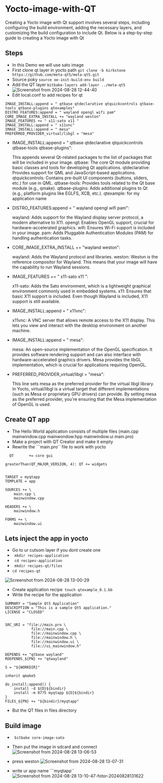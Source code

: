# Yocto-image-with-QT
Creating a Yocto image with Qt support involves several steps, including configuring the build environment, adding the necessary layers, and customizing the build configuration to include Qt. Below is a step-by-step guide to creating a Yocto image with Qt

## Steps
- In this Demo we will use sato image
- First clone qt layer in yocto path ```git clone -b kirkstone https://github.com/meta-qt5/meta-qt5.git```
- Source poky ```source oe-init-build-env build```
- Add the QT layer ```bitbake-layers add-layer ../meta-qt5```
![Screenshot from 2024-08-28 12-44-40](https://github.com/user-attachments/assets/814d44bc-98e3-43b3-822b-01a3ecc8ffe7)
- Edit local.conf to add recipes for qt
```
IMAGE_INSTALL:append = " qtbase qtdeclarative qtquickcontrols qtbase-tools qtbase-plugins qtexamples"
DISTRO_FEATURES:append = " wayland opengl wifi pam"
CORE_IMAGE_EXTRA_INSTALL += "wayland weston"
IMAGE_FEATURES += " x11-sato x11 "
IMAGE_INSTALL:append = " x11vnc"
IMAGE_INSTALL:append = " mesa"
PREFERRED_PROVIDER_virtual/libgl = "mesa"
```
 - IMAGE_INSTALL:append = " qtbase qtdeclarative qtquickcontrols qtbase-tools qtbase-plugins":

    This appends several Qt-related packages to the list of packages that will be included in your image.
    qtbase: The core Qt module providing basic classes and tools for developing Qt applications.
    qtdeclarative: Provides support for QML and JavaScript-based applications.
    qtquickcontrols: Contains pre-built UI components (buttons, sliders, etc.) for use in QML.
    qtbase-tools: Provides tools related to the Qt base module (e.g., qmake).
    qtbase-plugins: Adds additional plugins to Qt (e.g., platform plugins like EGLFS, XCB, etc.).
    qtexample: for my application name

 - DISTRO_FEATURES:append = " wayland opengl wifi pam":

    wayland: Adds support for the Wayland display server protocol, a modern alternative to X11.
    opengl: Enables OpenGL support, crucial for hardware-accelerated graphics.
    wifi: Ensures Wi-Fi support is included in your image.
    pam: Adds Pluggable Authentication Modules (PAM) for handling authentication tasks.

 - CORE_IMAGE_EXTRA_INSTALL += "wayland weston":

    wayland: Adds the Wayland protocol and libraries.
    weston: Weston is the reference compositor for Wayland. This means that your image will have the capability to run Wayland sessions.

 - IMAGE_FEATURES += " x11-sato x11 ":

    x11-sato: Adds the Sato environment, which is a lightweight graphical environment commonly used in embedded systems.
    x11: Ensures that basic X11 support is included. Even though Wayland is included, X11 support is still available.

 - IMAGE_INSTALL:append = " x11vnc":

    x11vnc: A VNC server that allows remote access to the X11 display. This lets you view and interact with the desktop environment on another machine.

- IMAGE_INSTALL:append = " mesa":

    mesa: An open-source implementation of the OpenGL specification. It provides software rendering support and can also interface with hardware-accelerated graphics drivers.
    Mesa provides the libGL implementation, which is crucial for applications requiring OpenGL.

 - PREFERRED_PROVIDER_virtual/libgl = "mesa":

    This line sets mesa as the preferred provider for the virtual libgl library.
    In Yocto, virtual/libgl is a virtual target that different implementations (such as Mesa or proprietary GPU drivers) can provide.
    By setting mesa as the preferred provider, you're ensuring that the Mesa implementation of OpenGL is used.


## Create QT app
- The Hello World application consists of multiple files  (main.cpp mainwindow.cpp mainwondow.hpp mainwindow.ui main.pro)
- Make a project with QT Creator and make it empty
- Rewrite the ```main.pro`` file to work with yocto
```
  QT       += core gui

greaterThan(QT_MAJOR_VERSION, 4): QT += widgets


TARGET = myqtapp
TEMPLATE = app

SOURCES += \
    main.cpp \
    mainwindow.cpp

HEADERS += \
    mainwindow.h

FORMS += \
    mainwindow.ui

```
##  Lets inject the app in yocto
- Go  to ur cutsom layer if you dont create one
- ``` mkdir recipes-application```
- ``` cd recipes-application```
- ``` mkdir recipes-qt/files```
- ```cd recipes-qt```
  
 ![Screenshot from 2024-08-28 13-00-29](https://github.com/user-attachments/assets/017abb8b-f400-407c-ade9-618c645ab5e5)

- Create application recipe``` touch qtexample_0.1.bb```
- Write the recipe for the application
```
SUMMARY = "Sample Qt5 Application"
DESCRIPTION = "This is a sample Qt5 application."
LICENSE = "CLOSED"


SRC_URI = "file://main.pro \
            file://main.cpp \
            file://mainwindow.cpp \
            file://mainwindow.h \
            file://mainwindow.ui \
            file://ui_mainwindow.h"

DEPENDS += "qtbase wayland"
RDEPENDS_${PN} += "qtwayland"

S = "${WORKDIR}"

inherit qmake5

do_install:append() {
    install -d ${D}${bindir}
    install -m 0775 myqtapp ${D}${bindir}
}
FILES_${PN} += "${bindir}/myqtapp"
```

- But the QT files in files directory
## Build image
- ``` bitbake core-image-sato```
- Then put the image in sdcard and connect
  ![Screenshot from 2024-08-28 13-06-53](https://github.com/user-attachments/assets/9c0db875-5930-4dd8-ba51-a42e5caa18e8)

- press weston 
![Screenshot from 2024-08-28 13-07-31](https://github.com/user-attachments/assets/bd9f7e13-a179-4391-8503-79e4d22b951f)
- write ur app name ```myqtapp``
 ![Screenshot from 2024-08-28 13-10-47-fotor-20240828131622](https://github.com/user-attachments/assets/adcaf229-7ad4-4ce4-9215-b60ae216b4b3)



  
